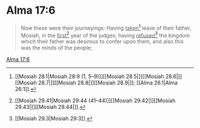 # Alma 17:6

> Now these were their journeyings: Having <u>taken</u>[^a] leave of their father, Mosiah, in the <u>first</u>[^b] year of the judges; having <u>refused</u>[^c] the kingdom which their father was desirous to confer upon them, and also this was the minds of the people;

[Alma 17:6](https://www.churchofjesuschrist.org/study/scriptures/bofm/alma/17?lang=eng&id=p6#p6)


[^a]: [[Mosiah 28.1|Mosiah 28:9 (1, 5–9)]][[Mosiah 28.5|]][[Mosiah 28.6|]][[Mosiah 28.7|]][[Mosiah 28.8|]][[Mosiah 28.9|]]; [[Alma 26.1|Alma 26:1]].  
[^b]: [[Mosiah 29.41|Mosiah 29:44 (41–44)]][[Mosiah 29.42|]][[Mosiah 29.43|]][[Mosiah 29.44|]].  
[^c]: [[Mosiah 29.3|Mosiah 29:3]].  
